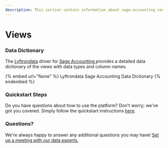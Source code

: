 ```yaml
---
description: This section contain information about sage-accounting connector views information
---
```


# Views

### Data Dictionary

The [Lyftrondata](https://www.lyftrondata.com/) driver for [Sage Accounting](None/)[ ](https://www.lyftrondata.com/integration/sage-accounting/)provides a detailed data dictionary of the views with data types and column names.

{% embed url="None" %}
Lyftrondata Sage Accounting Data Dictionary
{% endembed %}

### Quickstart Steps

Do you have questions about how to use the platform? Don't worry; we've got you covered. Simply follow the quickstart instructions [here](../README.md).

### Questions? <a href="#questions" id="questions"></a>

We're always happy to answer any additional questions you may have! [Set up a meeting with our data experts.](https://www.lyftrondata.com/book-a-meeting/)


